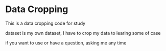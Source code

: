 # Data Cropping

This is a data cropping code for study

dataset is my own dataset, I have to crop my data to learing some of case

if you want to use or have a question,  asking me any time

